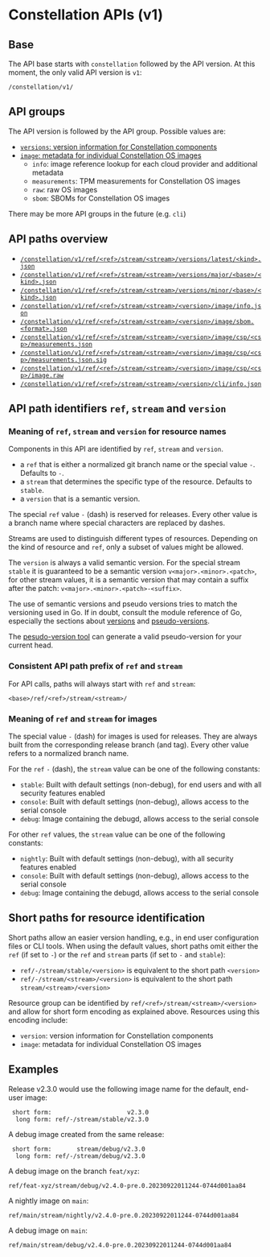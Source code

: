 # Constellation APIs (v1)

## Base

The API base starts with `constellation` followed by the API version.
At this moment, the only valid API version is `v1`:

```
/constellation/v1/
```

## API groups

The API version is followed by the API group. Possible values are:

- [`versions`: version information for Constellation components](version-api.md)
- [`image`: metadata for individual Constellation OS images](image-api.md)
  - `info`: image reference lookup for each cloud provider and additional metadata
  - `measurements`: TPM measurements for Constellation OS images
  - `raw`: raw OS images
  - `sbom`: SBOMs for Constellation OS images

There may be more API groups in the future (e.g. `cli`)

## API paths overview

- [`/constellation/v1/ref/<ref>/stream/<stream>/versions/latest/<kind>.json`](version-api.md#latest)
- [`/constellation/v1/ref/<ref>/stream/<stream>/versions/major/<base>/<kind>.json`](version-api.md#major-to-minor-version-list)
- [`/constellation/v1/ref/<ref>/stream/<stream>/versions/minor/<base>/<kind>.json`](version-api.md#minor-to-patch-version-list)
- [`/constellation/v1/ref/<ref>/stream/<stream>/<version>/image/info.json`](image-api.md#image-lookup-table)
- [`/constellation/v1/ref/<ref>/stream/<stream>/<version>/image/sbom.<format>.json`](image-api.md)
- [`/constellation/v1/ref/<ref>/stream/<stream>/<version>/image/csp/<csp>/measurements.json`](image-api.md)
- [`/constellation/v1/ref/<ref>/stream/<stream>/<version>/image/csp/<csp>/measurements.json.sig`](image-api.md)
- [`/constellation/v1/ref/<ref>/stream/<stream>/<version>/image/csp/<csp>/image.raw`](image-api.md)
- [`/constellation/v1/ref/<ref>/stream/<stream>/<version>/cli/info.json`](cli-api.md#cli-lookup-table)

## API path identifiers  `ref`, `stream` and `version`

### Meaning of `ref`, `stream` and `version` for resource names

Components in this API are identified by `ref`, `stream` and `version`.

- a `ref` that is either a normalized git branch name or the special value `-`. Defaults to `-`.
- a `stream` that determines the specific type of the resource. Defaults to `stable`.
- a `version` that is a semantic version.

The special `ref` value `-` (dash) is reserved for releases. Every other value is a branch name where special characters are replaced by dashes.

Streams are used to distinguish different types of resources. Depending on the kind of resource and `ref`, only a subset of values might be allowed.

The `version` is always a valid semantic version. For the special stream `stable` it is guaranteed to be a semantic version `v<major>.<minor>.<patch>`,
for other stream values, it is a semantic version that may contain a suffix after the patch: `v<major>.<minor>.<patch>-<suffix>`.

The use of semantic versions and pseudo versions tries to match the versioning used in Go. If in doubt,
consult the module reference of Go, especially the sections about [versions](https://go.dev/ref/mod#versions)
and [pseudo-versions](https://go.dev/ref/mod#pseudo-versions).

The [pesudo-version tool](../hack/pseudo-version) can generate a valid pseudo-version for your current head.

### Consistent API path prefix of `ref` and `stream`

For API calls, paths will always start with `ref` and `stream`:

```
<base>/ref/<ref>/stream/<stream>/
```

### Meaning of `ref` and `stream` for images

The special value `-` (dash) for images is used for releases. They are always built from the corresponding release branch (and tag).
Every other value refers to a normalized branch name.

For the `ref` `-` (dash), the `stream` value can be one of the following constants:

- `stable`: Built with default settings (non-debug), for end users and with all security features enabled
- `console`: Built with default settings (non-debug), allows access to the serial console
- `debug`: Image containing the debugd, allows access to the serial console

For other `ref` values, the `stream` value can be one of the following constants:

- `nightly`: Built with default settings (non-debug), with all security features enabled
- `console`: Built with default settings (non-debug), allows access to the serial console
- `debug`: Image containing the debugd, allows access to the serial console

## Short paths for resource identification

Short paths allow an easier version handling, e.g., in end user configuration files or CLI tools.
When using the default values, short paths omit either the `ref` (if set to `-`) or the `ref` and `stream`
parts (if set to `-` and `stable`):

- `ref/-/stream/stable/<version>` is equivalent to the short path `<version>`
- `ref/-/stream/<stream>/<version>` is equivalent to the short path `stream/<stream>/<version>`

Resource group can be identified by `ref/<ref>/stream/<stream>/<version>` and allow for short form encoding as explained above.
Resources using this encoding include:

- `version`: version information for Constellation components
- `image`: metadata for individual Constellation OS images

## Examples

Release v2.3.0 would use the following image name for the default, end-user image:

```
 short form:                     v2.3.0
  long form: ref/-/stream/stable/v2.3.0
```

A debug image created from the same release:

```
 short form:       stream/debug/v2.3.0
  long form: ref/-/stream/debug/v2.3.0
```

A debug image on the branch `feat/xyz`:

```
ref/feat-xyz/stream/debug/v2.4.0-pre.0.20230922011244-0744d001aa84
```

A nightly image on `main`:

```
ref/main/stream/nightly/v2.4.0-pre.0.20230922011244-0744d001aa84
```

A debug image on `main`:

```
ref/main/stream/debug/v2.4.0-pre.0.20230922011244-0744d001aa84
```
